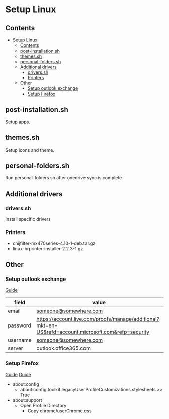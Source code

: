 # Setup Linux

## Contents

- [Setup Linux](#setup-linux)
  - [Contents](#contents)
  - [post-installation.sh](#post-installationsh)
  - [themes.sh](#themessh)
  - [personal-folders.sh](#personal-folderssh)
  - [Additional drivers](#additional-drivers)
    - [drivers.sh](#driverssh)
    - [Printers](#printers)
  - [Other](#other)
    - [Setup outlook exchange](#setup-outlook-exchange)
    - [Setup Firefox](#setup-firefox)

## post-installation.sh

Setup apps.

## themes.sh

Setup icons and theme.

## personal-folders.sh

Run personal-folders.sh after onedrive sync is complete.

## Additional drivers

### drivers.sh

Install specific drivers

### Printers

- cnijfilter-mx470series-4.10-1-deb.tar.gz
- linux-brprinter-installer-2.2.3-1.gz

## Other

### Setup outlook exchange

[Guide](https://stackoverflow.com/questions/65410453/add-outlook-calendar-to-gnome-calendar-ubuntu-20-10)

| field | value |
| ----- | ----- |
| email | someone@somewhere.com |
| password | https://account.live.com/proofs/manage/additional?mkt=en-US&refd=account.microsoft.com&refp=security
| username | someone@somewhere.com |
| server | outlook.office365.com |

### Setup Firefox

[Guide](https://www.youtube.com/watch?v=Qltekbt0K58&ab_channel=EasyOSX)
[Guide](https://www.youtube.com/watch?v=Qltekbt0K58&ab_channel=EasyOSX) 

- about:config
  - about:config toolkit.legacyUserProfileCustomizations.stylesheets >> True
- about:support
  - Open Profile Directory
    - Copy chrome/userChrome.css
